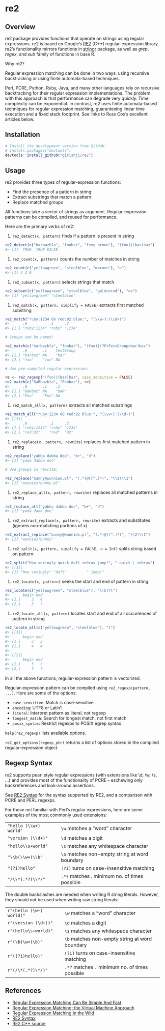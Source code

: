 
<!-- README.md is generated from README.Rmd. Please edit that file -->
<!-- Keep this file sync'ed with vignette -->

# re2

## Overview

re2 package provides functions that operate on strings using regular
expressions. re2 is based on Google’s
[RE2](https://github.com/google/re2) (C++) regular-expression library.
re2’s functionality mirrors functions in
[stringr](https://github.com/tidyverse/stringr) package, as well as
*grep*, *regex*, and *sub* family of functions in base R.

Why re2?

Regular expression matching can be done in two ways: using recursive
backtracking or using finite automata-based techniques.

Perl, PCRE, Python, Ruby, Java, and many other languages rely on
recursive backtracking for their regular expression implementations. The
problem with this approach is that performance can degrade very quickly.
Time complexity can be exponential. In contrast, re2 uses finite
automata-based techniques for regular expression matching, guaranteeing
linear time execution and a fixed stack footprint. See links to Russ
Cox’s excellent articles below.

## Installation

``` r
# Install the development version from GitHub:
# install.packages("devtools")
devtools::install_github("girishji/re2")
```

## Usage

re2 provides three types of regular-expression functions:

-   Find the presence of a pattern in string
-   Extract substrings that match a pattern
-   Replace matched groups

All functions take a vector of strings as argument. Regular-expression
patterns can be compiled, and reused for performance.

Here are the primary verbs of re2:

1.  `re2_detect(x, pattern)` finds if a pattern is present in string

``` r
re2_detect(c("barbazbla", "foobar", "foxy brown"), "(foo)|(bar)baz")
#> [1]  TRUE  TRUE FALSE
```

1.  `re2_count(x, pattern)` counts the number of matches in string

``` r
re2_count(c("yellowgreen", "steelblue", "maroon"), "e")
#> [1] 3 3 0
```

1.  `re2_subset(x, pattern)` selects strings that match

``` r
re2_subset(c("yellowgreen", "steelblue", "goldenrod"), "ee")
#> [1] "yellowgreen" "steelblue"
```

1.  `re2_match(x, pattern, simplify = FALSE)` extracts first matched
    substring

``` r
re2_match("ruby:1234 68 red:92 blue:", "(\\w+):(\\d+)")
#>      .0          .1     .2    
#> [1,] "ruby:1234" "ruby" "1234"
```

``` r
# Groups can be named:

re2_match(c("barbazbla", "foobar"), "(foo)|(?P<TestGroup>bar)baz")
#>      .0       .1    TestGroup
#> [1,] "barbaz" NA    "bar"    
#> [2,] "foo"    "foo" NA
```

``` r
# Use pre-compiled regular expression:

re <- re2_regexp("(foo)|(bar)baz", case_sensitive = FALSE)
re2_match(c("BaRbazbla", "Foobar"), re)
#>      .0       .1    .2   
#> [1,] "BaRbaz" NA    "BaR"
#> [2,] "Foo"    "Foo" NA
```

1.  `re2_match_all(x, pattern)` extracts all matched substrings

``` r
re2_match_all("ruby:1234 68 red:92 blue:", "(\\w+):(\\d+)")
#> [[1]]
#>      .0          .1     .2    
#> [1,] "ruby:1234" "ruby" "1234"
#> [2,] "red:92"    "red"  "92"
```

1.  `re2_replace(x, pattern, rewrite)` replaces first matched pattern in
    string

``` r
re2_replace("yabba dabba doo", "b+", "d")
#> [1] "yada dabba doo"
```

``` r
# Use groups in rewrite:

re2_replace("bunny@wunnies.pl", "(.*)@([^.]*)", "\\2!\\1")
#> [1] "wunnies!bunny.pl"
```

1.  `re2_replace_all(x, pattern, rewrite)` replaces all matched patterns
    in string

``` r
re2_replace_all("yabba dabba doo", "b+", "d")
#> [1] "yada dada doo"
```

1.  `re2_extract_replace(x, pattern, rewrite)` extracts and substitutes
    (ignores non-matching portions of x)

``` r
re2_extract_replace("bunny@wunnies.pl", "(.*)@([^.]*)", "\\2!\\1")
#> [1] "wunnies!bunny"
```

1.  `re2_split(x, pattern, simplify = FALSE, n = Inf)` splits string
    based on pattern

``` r
re2_split("How vexingly quick daft zebras jump!", " quick | zebras")
#> [[1]]
#> [1] "How vexingly" "daft"         " jump!"
```

1.  `re2_locate(x, pattern)` seeks the start and end of pattern in
    string

``` r
re2_locate(c("yellowgreen", "steelblue"), "l(b)?l")
#>      begin end
#> [1,]     3   4
#> [2,]     5   7
```

1.  `re2_locate_all(x, pattern)` locates start and end of all
    occurrences of pattern in string

``` r
re2_locate_all(c("yellowgreen", "steelblue"), "l")
#> [[1]]
#>      begin end
#> [1,]     3   3
#> [2,]     4   4
#> 
#> [[2]]
#>      begin end
#> [1,]     5   5
#> [2,]     7   7
```

In all the above functions, regular-expression pattern is vectorized.

Regular-expression pattern can be compiled using
`re2_regexp(pattern, ...)`. Here are some of the options:

-   `case_sensitive`: Match is case-sensitive
-   `encoding`: UTF8 or Latin1
-   `literal`: Interpret pattern as literal, not regexp
-   `longest_match`: Search for longest match, not first match
-   `posix_syntax`: Restrict regexps to POSIX egrep syntax

`help(re2_regexp)` lists available options.

`re2_get_options(regexp_ptr)` returns a list of options stored in the
compiled regular-expression object.

## Regexp Syntax

re2 supports pearl style regular expressions (with extensions like \\d,
\\w, \\s, …) and provides most of the functionality of PCRE – eschewing
only backreferences and look-around assertions.

See [RE2
Syntax](https://github.com/girishji/re2/wiki/RE2-Regular-Expression-Syntax)
for the syntax supported by RE2, and a comparison with PCRE and PERL
regexps.

For those not familiar with Perl’s regular expressions, here are some
examples of the most commonly used extensions:

|                        |                                                |
|------------------------|------------------------------------------------|
| `"hello (\\w+) world"` | `\w` matches a “word” character                |
| `"version (\\d+)"`     | `\d` matches a digit                           |
| `"hello\\s+world"`     | `\s` matches any whitespace character          |
| `"\\b(\\w+)\\b"`       | `\b` matches non-empty string at word boundary |
| `"(?i)hello"`          | `(?i)` turns on case-insensitive matching      |
| `"/\\*(.*?)\\*/"`      | `.*?` matches . minimum no. of times possible  |

The double backslashes are needed when writing R string literals.
However, they should not be used when writing raw string literals:

|                          |                                                 |
|--------------------------|-------------------------------------------------|
| `r"(hello (\w+) world)"` | `\w` matches a “word” character                 |
| `r"(version (\d+))"`     | `\d` matches a digit                            |
| `r"(hello\s+world)"`     | `\s` matches any whitespace character           |
| `r"(\b(\w+)\b)"`         | `\b` matches non-empty string at word boundary  |
| `r"((?i)hello)"`         | `(?i)` turns on case-insensitive matching       |
| `r"(/\*(.*?)\*/)"`       | `.*?` matches `.` minimum no. of times possible |

## References

-   [Regular Expression Matching Can Be Simple And
    Fast](https://swtch.com/~rsc/regexp/regexp1.html)
-   [Regular Expression Matching: the Virtual Machine
    Approach](https://swtch.com/~rsc/regexp/regexp2.html)
-   [Regular Expression Matching in the
    Wild](https://swtch.com/~rsc/regexp/regexp3.html)
-   [RE2 Syntax](https://github.com/google/re2/wiki/Syntax)
-   [RE2 C++ source](https://github.com/google/re2)
